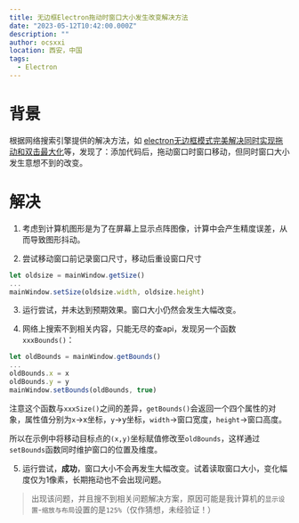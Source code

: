 ```yaml
---
title: 无边框Electron拖动时窗口大小发生改变解决方法
date: "2023-05-12T10:42:00.000Z"
description: ""
author: ocsxxi
location: 西安，中国
tags:
  - Electron
---
```


# 背景

根据网络搜索引擎提供的解决方法，如
[electron无边框模式完美解决同时实现拖动和双击最大化](https://blog.csdn.net/li19931130/article/details/125145650)等，发现了：添加代码后，拖动窗口时窗口移动，但同时窗口大小发生意想不到的改变。


# 解决

1. 考虑到计算机图形是为了在屏幕上显示点阵图像，计算中会产生精度误差，从而导致图形抖动。

2. 尝试移动窗口前记录窗口尺寸，移动后重设窗口尺寸

```javascript
let oldsize = mainWindow.getSize()
...
mainWindow.setSize(oldsize.width, oldsize.height)
```

3. 运行尝试，并未达到预期效果。窗口大小仍然会发生大幅改变。

4. 网络上搜索不到相关内容，只能无尽的查api，发现另一个函数 `xxxBounds()`：

```javascript
let oldBounds = mainWindow.getBounds()
...
oldBounds.x = x
oldBounds.y = y
mainWindow.setBounds(oldBounds, true)
```
注意这个函数与`xxxSize()`之间的差异，`getBounds()`会返回一个四个属性的对象，属性值分别为`x`->x坐标，`y`->y坐标，`width`->窗口宽度，`height`->窗口高度。

所以在示例中将移动目标点的`(x,y)`坐标赋值修改至`oldBounds`，这样通过`setBounds`函数同时维护窗口的位置及维度。

5. 运行尝试，**成功**，窗口大小不会再发生大幅改变。试着读取窗口大小，变化幅度仅为1像素，长期拖动也不会出现问题。

> 出现该问题，并且搜不到相关问题解决方案，原因可能是我计算机的`显示设置`-`缩放与布局`设置的是`125%`（仅作猜想，未经验证！）

